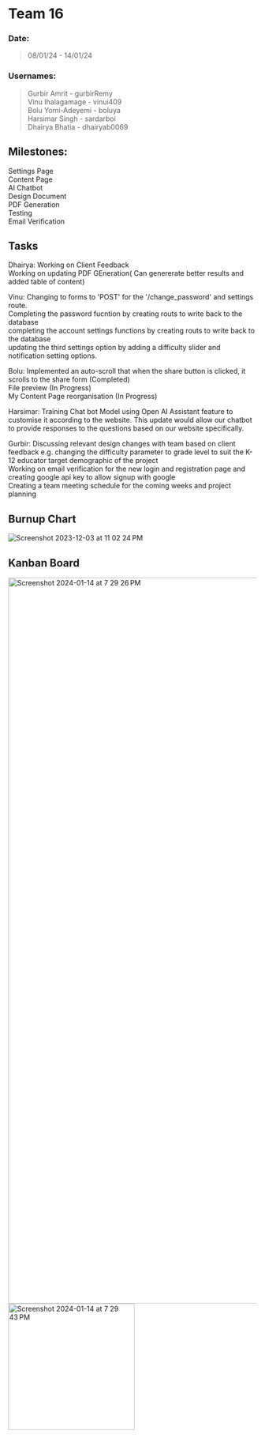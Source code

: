 # Team 16

### Date:
> 08/01/24 - 14/01/24

### Usernames:
> Gurbir Amrit - gurbirRemy <br>
> Vinu Ihalagamage - vinui409 <br>
> Bolu Yomi-Adeyemi - boluya <br>
> Harsimar Singh - sardarboi <br>
> Dhairya Bhatia - dhairyab0069 <br>

## Milestones:
Settings Page <br>
Content Page <br>
AI Chatbot<br>
Design Document <br>
PDF Generation <br>
Testing <br>
Email Verification <br>


## Tasks
Dhairya: Working on Client Feedback <br>
Working on updating PDF GEneration( Can genererate better results and added table of content) <br>


Vinu: Changing to forms to 'POST' for the '/change_password' and settings route.<br>
Completing the password fucntion by creating routs to write back to the database<br>
completing the account settings functions by creating routs to write back to the database<br>
updating the third settings option by adding a difficulty slider and notification setting options.<br>

Bolu: Implemented an auto-scroll that when the share button is clicked, it scrolls to the share form (Completed) <br>
File preview (In Progress) <br>
My Content Page reorganisation (In Progress) <br>


Harsimar: Training Chat bot Model using Open AI Assistant feature to customise it according to the website. This update would allow our chatbot to provide responses to the questions based on our website specifically. <br>

Gurbir: Discussing  relevant design changes with team based on client feedback e.g. changing the difficulty parameter to grade level to suit the K-12 educator target demographic of the project<br>
Working on email verification for the new login and registration page and creating google api key to allow signup with google<br>
Creating a team meeting schedule for the coming weeks and project planning<br>

## Burnup Chart
![Screenshot 2023-12-03 at 11 02 24 PM](https://github.com/COSC-499-W2023/year-long-project-team-16/assets/119131124/a6ba678d-e59e-4e59-8ab1-f46e94a90793)

## Kanban Board

<img width="1470" alt="Screenshot 2024-01-14 at 7 29 26 PM" src="https://github.com/COSC-499-W2023/year-long-project-team-16/assets/72479713/1f8b719a-39df-4667-bc46-c4e87be922d6">

<img width="256" alt="Screenshot 2024-01-14 at 7 29 43 PM" src="https://github.com/COSC-499-W2023/year-long-project-team-16/assets/72479713/4c5e5f85-0874-45f3-89cc-42e659527152">
